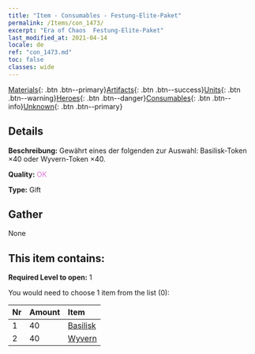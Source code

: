 ```yaml
---
title: "Item - Consumables - Festung-Elite-Paket"
permalink: /Items/con_1473/
excerpt: "Era of Chaos  Festung-Elite-Paket"
last_modified_at: 2021-04-14
locale: de
ref: "con_1473.md"
toc: false
classes: wide
---
```

 [Materials](/de/Items/){: .btn .btn--primary}[Artifacts](/de/Items/Artifacts/){: .btn .btn--success}[Units](/de/Items/Units/){: .btn .btn--warning}[Heroes](/de/Items/Heroes/){: .btn .btn--danger}[Consumables](/de/Items/Consumables/){: .btn .btn--info}[Unknown](/de/Items/Unknown/){: .btn .btn--primary}

## Details
 **Beschreibung:** Gewährt eines der folgenden zur Auswahl: Basilisk-Token ×40 oder Wyvern-Token ×40.

 **Quality:** <span style="color: #DA70D6">OK</span>

 **Type:** Gift

## Gather

  None

## This item contains:

 **Required Level to open:** 1

 You would need to choose 1 item from the list (0):

  | Nr | Amount |     Item    |
  |:---|:-------|:------------|
  | 1 | 40 | [Basilisk](/de/Items/unt_256/) | 
  | 2 | 40 | [Wyvern](/de/Items/unt_258/) | 
